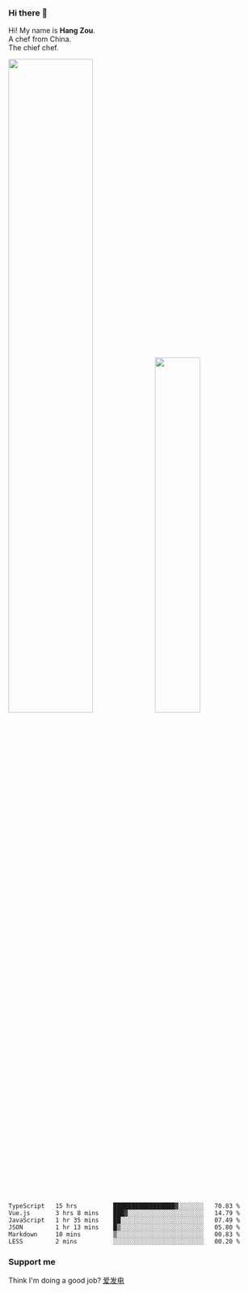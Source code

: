 ### Hi there 👋

Hi! My name is **Hang Zou**.  
A chef from China.  
The chief chef.

<img align="" width="57.5%" src="https://github-readme-stats.vercel.app/api?username=zouhangwithsweet&hide_title=true&hide_border=true&show_icons=true&include_all_commits=true&line_height=21" /><img align="" width="42.4%" src="https://github-readme-stats.vercel.app/api/top-langs/?username=zouhangwithsweet&hide_title=true&hide_border=true&layout=compact" />

<!--START_SECTION:waka-->

```text
TypeScript   15 hrs          █████████████████▓░░░░░░░   70.83 %
Vue.js       3 hrs 8 mins    ███▓░░░░░░░░░░░░░░░░░░░░░   14.79 %
JavaScript   1 hr 35 mins    ██░░░░░░░░░░░░░░░░░░░░░░░   07.49 %
JSON         1 hr 13 mins    █▒░░░░░░░░░░░░░░░░░░░░░░░   05.80 %
Markdown     10 mins         ▒░░░░░░░░░░░░░░░░░░░░░░░░   00.83 %
LESS         2 mins          ░░░░░░░░░░░░░░░░░░░░░░░░░   00.20 %
```

<!--END_SECTION:waka-->

### Support me

Think I'm doing a good job? [爱发电](https://afdian.net/@zouhangsweet)
